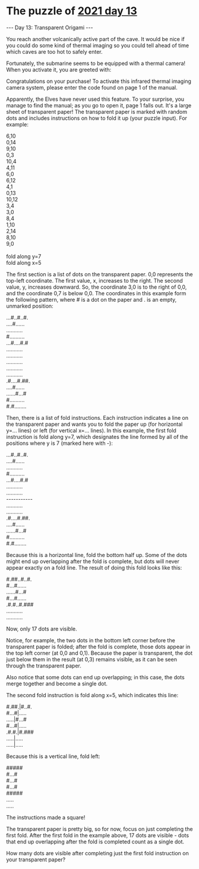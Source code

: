 # The puzzle of [2021 day 13](https://adventofcode.com/2021/day/13)

--- Day 13: Transparent Origami ---

You reach another volcanically active part of the cave. It would be nice if you could do some kind of thermal imaging so you could tell ahead of time which caves are too hot to safely enter.

Fortunately, the submarine seems to be equipped with a thermal camera! When you activate it, you are greeted with:

Congratulations on your purchase! To activate this infrared thermal imaging\
camera system, please enter the code found on page 1 of the manual.

Apparently, the Elves have never used this feature. To your surprise, you manage to find the manual; as you go to open it, page 1 falls out. It's a large sheet of transparent paper! The transparent paper is marked with random dots and includes instructions on how to fold it up (your puzzle input). For example:

6,10\
0,14\
9,10\
0,3\
10,4\
4,11\
6,0\
6,12\
4,1\
0,13\
10,12\
3,4\
3,0\
8,4\
1,10\
2,14\
8,10\
9,0\
\
fold along y=7\
fold along x=5

The first section is a list of dots on the transparent paper. 0,0 represents the top-left coordinate.  The first value, x, increases to the right.  The second value, y, increases downward.  So, the coordinate 3,0 is to the right of 0,0, and the coordinate 0,7 is below 0,0. The coordinates in this example form the following pattern, where # is a dot on the paper and . is an empty, unmarked position:

...#..#..#.\
....#......\
...........\
#..........\
...#....#.#\
...........\
...........\
...........\
...........\
...........\
.#....#.##.\
....#......\
......#...#\
#..........\
#.#........

Then, there is a list of fold instructions. Each instruction indicates a line on the transparent paper and wants you to fold the paper up (for horizontal y=... lines) or left (for vertical x=... lines). In this example, the first fold instruction is fold along y=7, which designates the line formed by all of the positions where y is 7 (marked here with -):

...#..#..#.\
....#......\
...........\
#..........\
...#....#.#\
...........\
...........\
-----------\
...........\
...........\
.#....#.##.\
....#......\
......#...#\
#..........\
#.#........

Because this is a horizontal line, fold the bottom half up. Some of the dots might end up overlapping after the fold is complete, but dots will never appear exactly on a fold line. The result of doing this fold looks like this:

#.##..#..#.\
#...#......\
......#...#\
#...#......\
.#.#..#.###\
...........\
...........

Now, only 17 dots are visible.

Notice, for example, the two dots in the bottom left corner before the transparent paper is folded; after the fold is complete, those dots appear in the top left corner (at 0,0 and 0,1). Because the paper is transparent, the dot just below them in the result (at 0,3) remains visible, as it can be seen through the transparent paper.

Also notice that some dots can end up overlapping; in this case, the dots merge together and become a single dot.

The second fold instruction is fold along x=5, which indicates this line:

#.##.|#..#.\
#...#|.....\
.....|#...#\
#...#|.....\
.#.#.|#.###\
.....|.....\
.....|.....

Because this is a vertical line, fold left:

#####\
#...#\
#...#\
#...#\
#####\
.....\
.....

The instructions made a square!

The transparent paper is pretty big, so for now, focus on just completing the first fold. After the first fold in the example above, 17 dots are visible - dots that end up overlapping after the fold is completed count as a single dot.

How many dots are visible after completing just the first fold instruction on your transparent paper?